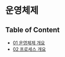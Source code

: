 
# 운영체제

## Table of Content

- [01 운영체제 개요](https://github.com/Jinuk93/TIL/blob/master/OS/01%20%EC%9A%B4%EC%98%81%EC%B2%B4%EC%A0%9C%20%EA%B0%9C%EC%9A%94.md)
- [02 프로세스 개요](https://github.com/Jinuk93/TIL/blob/master/OS/02%20%ED%94%84%EB%A1%9C%EC%84%B8%EC%8A%A4%20%EA%B0%9C%EC%9A%94.md)
